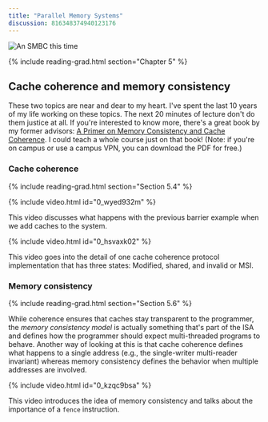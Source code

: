 ```yaml
---
title: "Parallel Memory Systems"
discussion: 816348374940123176
---
```


![An SMBC this time](https://www.smbc-comics.com/comics/1583424176-20200305.png)

{% include reading-grad.html section="Chapter 5" %}

## Cache coherence and memory consistency

These two topics are near and dear to my heart.
I've spent the last 10 years of my life working on these topics.
The next 20 minutes of lecture don't do them justice at all.
If you're interested to know more, there's a great book by my former advisors: [A Primer on Memory Consistency and Cache Coherence](https://www.morganclaypool.com/doi/abs/10.2200/S00346ED1V01Y201104CAC016).
I could teach a whole course just on that book!
(Note: if you're on campus or use a campus VPN, you can download the PDF for free.)

### Cache coherence

{% include reading-grad.html section="Section 5.4" %}

{% include video.html id="0_wyed932m" %}

This video discusses what happens with the previous barrier example when we add caches to the system.

{% include video.html id="0_hsvaxk02" %}

This video goes into the detail of one cache coherence protocol implementation that has three states: Modified, shared, and invalid or MSI.

### Memory consistency

{% include reading-grad.html section="Section 5.6" %}

While coherence ensures that caches stay transparent to the programmer, the *memory consistency model* is actually something that's part of the ISA and defines how the programmer should expect multi-threaded programs to behave.
Another way of looking at this is that cache coherence defines what happens to a single address (e.g., the single-writer multi-reader invariant) whereas memory consistency defines the behavior when multiple addresses are involved.

{% include video.html id="0_kzqc9bsa" %}

This video introduces the idea of memory consistency and talks about the importance of a `fence` instruction.
